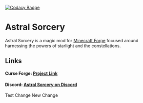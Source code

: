 [![Codacy Badge](https://api.codacy.com/project/badge/Grade/351fc047dc0241d08d48a197728d3a47)](https://www.codacy.com/app/HellFirePvP/AstralSorcery?utm_source=github.com&amp;utm_medium=referral&amp;utm_content=HellFirePvP/AstralSorcery&amp;utm_campaign=Badge_Grade)

# Astral Sorcery

Astral Sorcery is a magic mod for [Minecraft Forge](https://files.minecraftforge.net) 
focused around harnessing the powers of starlight and the constellations.

## Links

#### Curse Forge: [Project Link](https://minecraft.curseforge.com/projects/astral-sorcery)
#### Discord: [Astral Sorcery on Discord](https://discord.gg/q37VRcT)

Test Change
New Change
